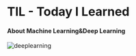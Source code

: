 # TIL - Today I Learned
#### About Machine Learning&Deep Learning



![deeplearning](https://user-images.githubusercontent.com/59241047/75548903-a8eb0400-5a71-11ea-8b1d-04c5648250fb.JPG)

